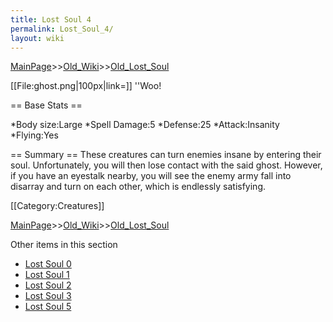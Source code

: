 ```yaml
---
title: Lost Soul 4
permalink: Lost_Soul_4/
layout: wiki
---
```


[MainPage](/keeperrl_wiki/ "wikilink")>>[Old_Wiki](/keeperrl_wiki/Old_Wiki "wikilink")>>[Old_Lost_Soul](/keeperrl_wiki/Old_Lost_Soul "wikilink")

[[File:ghost.png|100px|link=]] ''Woo!

== Base Stats ==

*Body size:Large
*Spell Damage:5
*Defense:25
*Attack:Insanity
*Flying:Yes

== Summary ==
These creatures can turn enemies insane by entering their soul. Unfortunately, you will then lose contact with the said ghost. However, if you have an eyestalk nearby, you will see the enemy army fall into disarray and turn on each other, which is endlessly satisfying.


[[Category:Creatures]]

[MainPage](/keeperrl_wiki/ "wikilink")>>[Old_Wiki](/keeperrl_wiki/Old_Wiki "wikilink")>>[Old_Lost_Soul](/keeperrl_wiki/Old_Lost_Soul "wikilink")

Other items in this section
-    [Lost Soul 0](/keeperrl_wiki/Lost_Soul_0 "wikilink")
-    [Lost Soul 1](/keeperrl_wiki/Lost_Soul_1 "wikilink")
-    [Lost Soul 2](/keeperrl_wiki/Lost_Soul_2 "wikilink")
-    [Lost Soul 3](/keeperrl_wiki/Lost_Soul_3 "wikilink")
-    [Lost Soul 5](/keeperrl_wiki/Lost_Soul_5 "wikilink")
